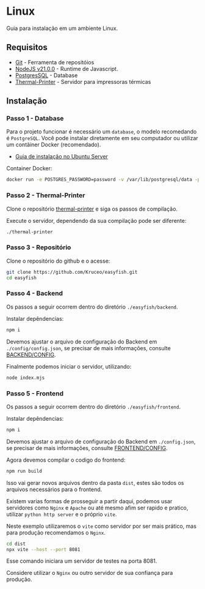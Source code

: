 # Linux

Guia para instalação em um ambiente Linux.

## Requisitos

- [Git](https://git-scm.com/) - Ferramenta de repositóios
- [NodeJS v21.0.0](https://nodejs.org/en) - Runtime de Javascript.
- [PostgresSQL](https://www.postgresql.org/download/) - Database
- [Thermal-Printer](https://github.com/Kruceo/thermal-printer) - Servidor para impressoras térmicas

## Instalação

### Passo 1 - Database

Para o projeto funcionar é necessário um `database`, o modelo recomedando é `PostgreSQL`.
Você pode instalar diretamente em seu computador ou utilizar um contâiner Docker (recomendado).

- [Guia de instalação no Ubuntu Server](https://ubuntu.com/server/docs/install-and-configure-postgresql)

Container Docker:

```bash
docker run -e POSTGRES_PASSWORD=password -v /var/lib/postgresql/data -p 5432:5432 postgres:latest
```

### Passo 2 - Thermal-Printer

Clone o repositório [thermal-printer](https://github.com/Kruceo/thermal-printer) e siga os passos de compilação.

Execute o servidor, dependendo da sua compilação pode ser diferente:

```bash 
./thermal-printer
```

### Passo 3 - Repositório

Clone o repositório do github e o acesse:

```bash
git clone https://github.com/Kruceo/easyfish.git
cd easyfish
```

### Passo 4 - Backend

Os passos a seguir ocorrem dentro do diretório `./easyfish/backend`.

Instalar depêndencias:

```bash
npm i 
```

Devemos ajustar o arquivo de configuração do Backend em `./config/config.json`, se precisar de mais informações, consulte [BACKEND/CONFIG](https://github.com/Kruceo/easyfish/blob/main/docs/backend/CONFIG.md).

Finalmente podemos iniciar o servidor, utilizando:

```bash
node index.mjs
```

### Passo 5 - Frontend

Os passos a seguir ocorrem dentro do diretório `./easyfish/frontend`.

Instalar depêndencias:

```bash
npm i 
```

Devemos ajustar o arquivo de configuração do Backend em `./config.json`, se precisar de mais informações, consulte [FRONTEND/CONFIG](https://github.com/Kruceo/easyfish/blob/main/docs/frontend/CONFIG.md).

Agora devemos compilar o codigo do frontend:

```bash
npm run build
```

Isso vai gerar novos arquivos dentro da pasta `dist`, estes são todos os arquivos necessários para o frontend.

Existem varias formas de prosseguir a partir daqui, podemos usar servidores como `Nginx` e `Apache` ou até mesmo afim ser rapido e pratico, utilizar `python http server` e o próprio `vite`.

Neste exemplo utilizaremos o `vite` como servidor por ser mais prático, mas para produção recomendamos o `Nginx`.

```bash
cd dist
npx vite --host --port 8081
```

Esse comando iniciara um servidor de testes na porta 8081.

Considere utilizar o `Nginx` ou outro servidor de sua confiança para produção.